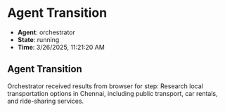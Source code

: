 # Agent Transition

- **Agent**: orchestrator
- **State**: running
- **Time**: 3/26/2025, 11:21:20 AM

## Agent Transition

Orchestrator received results from browser for step: Research local transportation options in Chennai, including public transport, car rentals, and ride-sharing services.


